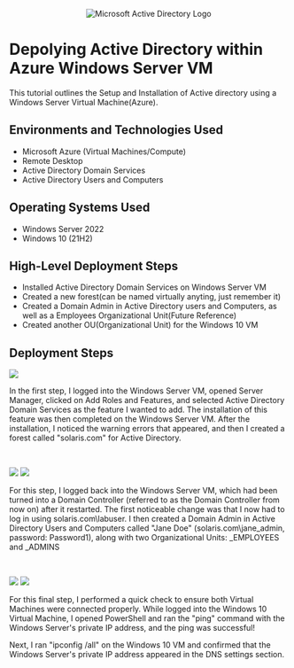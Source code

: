 <p align="center">
<img src="https://i.imgur.com/pU5A58S.png" alt="Microsoft Active Directory Logo"/>
</p>

<h1>Depolying Active Directory within Azure Windows Server VM</h1>
This tutorial outlines the Setup and Installation of Active directory using a Windows Server Virtual Machine(Azure).<br />

<h2>Environments and Technologies Used</h2>

- Microsoft Azure (Virtual Machines/Compute)
- Remote Desktop
- Active Directory Domain Services
- Active Directory Users and Computers

<h2>Operating Systems Used </h2>

- Windows Server 2022
- Windows 10 (21H2)

<h2>High-Level Deployment Steps</h2>

- Installed Active Directory Domain Services on Windows Server VM
- Created a new forest(can be named virtually anyting, just remember it)
- Created a Domain Admin in Active Directory users and Computers, as well as a Employees Organizational Unit(Future Reference)
- Created another OU(Organizational Unit) for the Windows 10 VM

<h2>Deployment Steps</h2>

<p>
<img src="https://github.com/user-attachments/assets/4740f8d5-1708-4b31-a84c-309139b7b219"/>

</p>
<p>
In the first step, I logged into the Windows Server VM, opened Server Manager, clicked on Add Roles and Features, and selected Active Directory Domain Services as the feature I wanted to add. The installation of this feature was then completed on the Windows Server VM. After the installation, I noticed the warning errors that appeared, and then I created a forest called "solaris.com" for Active Directory.
</p>
<br />

<p>
<img src="https://github.com/user-attachments/assets/c95b8609-d44f-40c6-b107-b8e1d2bafc3c"/>
<img src="https://github.com/user-attachments/assets/6a7db11a-a9c9-4eb4-9d02-b81f508c2e79"/>
</p>
<p>
For this step, I logged back into the Windows Server VM, which had been turned into a Domain Controller (referred to as the Domain Controller from now on) after it restarted. The first noticeable change was that I now had to log in using solaris.com\labuser. I then created a Domain Admin in Active Directory Users and Computers called "Jane Doe" (solaris.com\jane_admin, password: Password1), along with two Organizational Units: _EMPLOYEES and _ADMINS
</p>
<br />

<p>
<img src="https://github.com/user-attachments/assets/d4554470-1d89-490a-92b1-beeb1ddee60c"/>
<img src="https://github.com/user-attachments/assets/9ee47b7d-9160-4445-81d0-24640d4980d7"/>
</p>
<p>
For this final step, I performed a quick check to ensure both Virtual Machines were connected properly. While logged into the Windows 10 Virtual Machine, I opened PowerShell and ran the "ping" command with the Windows Server's private IP address, and the ping was successful!

Next, I ran "ipconfig /all" on the Windows 10 VM and confirmed that the Windows Server's private IP address appeared in the DNS settings section.
</p>
<br />
